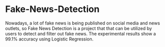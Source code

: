 # Fake-News-Detection
Nowadays, a lot of fake news is being published on social media and news outlets, so Fake News Detection is a project that that can be utilized by users to detect and filter out fake news. The experimental results show a 99.1% accuracy using Logistic Regression.
